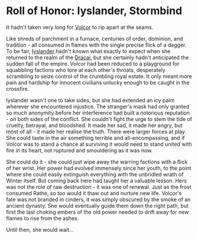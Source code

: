 # Roll of Honor: Iyslander, Stormbind

It hadn't taken very long for [Volcor](../../regions/rathe/volcor/volcor.md) to rip apart at the seams.

Like shreds of parchment in a furnace, centuries of order, dominion, and tradition - all consumed in flames with the single precise flick of a dagger. To be fair, [Iyslander](../../heroes-of-rathe/iyslander-about.md) hadn't known what exactly to expect when she returned to the realm of the [Dracai](~Dracai), but she certainly hadn't anticipated the sudden fall of the empire. Volcor had been reduced to a playground for squabbling factions who tore at each other's throats, desperately scrambling to seize control of the crumbling royal estate. It only meant more pain and hardship for innocent civilians unlucky enough to be caught in the crossfire.

Iyslander wasn't one to take sides, but she had extended an icy palm wherever she encountered injustice. The stranger's mask had only granted so much anonymity before her interference had built a notorious reputation - on both sides of the conflict. She couldn't fight the urge to stem the tide of cruelty, betrayal, and bloodshed. It made her sad, it made her angry, but most of all - it made her realise the truth. There were larger forces at play. She could taste in the air something terrible and all-encompassing, and if Volcor was to stand a chance at surviving it would need to stand united with fire in its heart, not ruptured and smouldering as it was now.

She could do it - she could just wipe away the warring factions with a flick of her wrist. Her power had evolved immensely since her youth, to the point where she could easily extinguish everything with the unbridled wrath of Winter itself. But coming back here had taught her a valuable lesson. Hers was not the role of raw destruction - it was one of renewal. Just as the frost consumed Rathe, so too would it thaw out and nurture new life. Volcor's fate was not branded in cinders, it was simply obscured by the smoke of an ancient dynasty. She would eventually guide them down the right path, but first the last choking embers of the old power needed to drift away for new flames to rise from the ashes.

Until then, she would wait...
